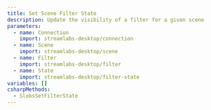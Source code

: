 ```yaml
---
title: Set Scene Filter State
description: Update the visibility of a filter for a given scene
parameters:
  - name: Connection
    import: streamlabs-desktop/connection
  - name: Scene
    import: streamlabs-desktop/scene
  - name: Filter
    import: streamlabs-desktop/filter
  - name: State
    import: streamlabs-desktop/filter-state
variables: []
csharpMethods:
  - SlobsSetFilterState
---
```

